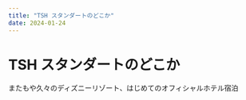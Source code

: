 ```yaml
---
title: "TSH スタンダートのどこか"
date: 2024-01-24
---
```


# TSH スタンダートのどこか

またもや久々のディズニーリゾート、はじめてのオフィシャルホテル宿泊